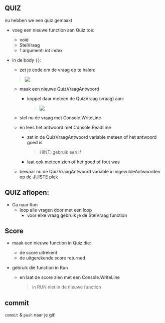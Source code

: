 ## QUIZ

nu hebben we een quiz gemaakt

- voeg een nieuwe function aan Quiz toe:
    - void
    - StelVraag
    - 1 argument: int index

- in de body `{}`:
    - zet je code om de vraag op te halen:
    > ![](img/stelvraag.PNG)

    - maak een nieuwe QuizVraagAntwoord
        - koppel daar meteen de QuizVraag (vraag) aan:
            > ![](img/newantwoord.PNG)

        
    - stel nu de vraag met Console.WriteLine
    - en lees het antwoord met Console.ReadLine
        - zet in de QuizVraagAntwoord variable meteen of het antwoord goed is 
            > HINT: gebruik een if
        - laat ook meteen zien of het goed of fout was
    - bewaar nu de QuizVraagAntwoord variable in ingevuldeAntwoorden op de JUISTE plek
    
## QUIZ aflopen:

- Ga naar Run
    - loop alle vragen door met een loop
        - voor elke vraag gebruik je de StelVraag function

## Score

- maak een nieuwe function in Quiz die:
    - de score uitrekent 
    - de uitgerekende score returned

- gebruik die function in Run
    - en laat de score zien met een Console.WriteLine 
        > in RUN niet in de nieuwe function
## commit

`commit` & `push` naar je git! 